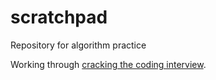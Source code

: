 # scratchpad
Repository for algorithm practice

Working through [cracking the coding interview](https://www.amazon.com/Cracking-Coding-Interview-Programming-Questions/dp/0984782850).
